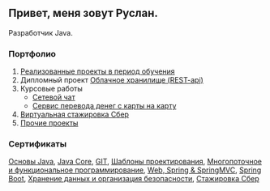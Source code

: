 ## Привет, меня зовут Руслан.
Разработчик Java.
### Портфолио
1. [Реализованные проекты в период обучения](https://github.com/rusandal/my-works/blob/main/README.md)
2. Дипломный проект [Облачное хранилище (REST-api)](https://github.com/rusandal/cloud-file-storage)
3. Курсовые работы    
    * [Сетевой чат](https://github.com/rusandal/myChat)
    * [Сервис перевода денег с карты на карту](https://github.com/rusandal/BackendMoneyTranfer-portfolio-)
4. [Виртуальная стажировка Сбер](https://github.com/rusandal/sber-sortDataFromFile)
5. [Прочие проекты](https://github.com/rusandal/works-more)

### Сертификаты
[Основы Java](https://github.com/rusandal/rusandal/blob/main/certificate.pdf), [Java Core](https://github.com/rusandal/rusandal/blob/main/certificate%20JavaCore.pdf), [GIT](https://github.com/rusandal/rusandal/blob/main/certificate%20GIT.pdf), [Шаблоны проектирования](https://github.com/rusandal/rusandal/blob/main/certificatePattern.pdf), [Многопоточное и функциональное программирование](https://github.com/rusandal/rusandal/blob/main/certificatePattern.pdf), [Web, Spring & SpringMVC](https://github.com/rusandal/rusandal/blob/main/certificate_Web%2C%20Spring%2C%20SpringMVC.pdf), [Spring Boot](https://github.com/rusandal/rusandal/blob/main/certificate%20SpringBoot.pdf), [Хранение данных и организация безопасности](https://github.com/rusandal/rusandal/blob/main/certificate%20DB%26Secure.pdf), [Стажировка Сбер](https://github.com/rusandal/rusandal/blob/main/Sber.pdf)
<!--
**rusandal/rusandal** is a ✨ _special_ ✨ repository because its `README.md` (this file) appears on your GitHub profile.

Here are some ideas to get you started:

- 🔭 I’m currently working on ...
- 🌱 I’m currently learning ...
- 👯 I’m looking to collaborate on ...
- 🤔 I’m looking for help with ...
- 💬 Ask me about ...
- 📫 How to reach me: ...
- 😄 Pronouns: ...
- ⚡ Fun fact: ...
-->
